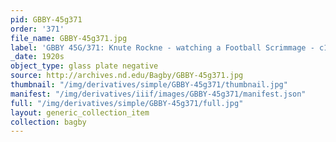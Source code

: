 ```yaml
---
pid: GBBY-45g371
order: '371'
file_name: GBBY-45g371.jpg
label: 'GBBY 45G/371: Knute Rockne - watching a Football Scrimmage - c1920s'
_date: 1920s
object_type: glass plate negative
source: http://archives.nd.edu/Bagby/GBBY-45g371.jpg
thumbnail: "/img/derivatives/simple/GBBY-45g371/thumbnail.jpg"
manifest: "/img/derivatives/iiif/images/GBBY-45g371/manifest.json"
full: "/img/derivatives/simple/GBBY-45g371/full.jpg"
layout: generic_collection_item
collection: bagby
---
```

